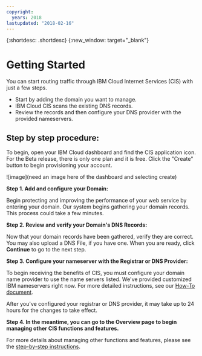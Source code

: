 ```yaml
---
copyright:
  years: 2018
lastupdated: "2018-02-16"
---
```


{:shortdesc: .shortdesc}
{:new_window: target="_blank"}

# Getting Started

You can start routing traffic through IBM Cloud Internet Services (CIS) with just a few steps. 

 * Start by adding the domain you want to manage. 
 * IBM Cloud CIS scans the existing DNS records. 
 * Review the records and then configure your DNS provider with the provided nameservers.
 
 ## Step by step procedure:

To begin, open your IBM Cloud dashboard and find the CIS application icon. For the Beta release, there is only one plan and it is free. Click the "Create" button to begin provisioning your account.

![image](need an image here of the dashboard and selecting create)

**Step 1. Add and configure your Domain:**

Begin protecting and improving the performance of your web service by entering your domain. Our system begins gathering your domain records. This process could take a few minutes.

**Step 2. Review and verify your Domain's DNS Records:**

Now that your domain records have been gathered, verify they are correct. You may also upload a DNS File, if you have one. When you are ready, click **Continue** to go to the next step.

**Step 3. Configure your nameserver with the Registrar or DNS Provider:** 

To begin receiving the benefits of CIS, you must configure your domain name provider to use the name servers listed. We've provided customized IBM nameservers right now. For more detailed instructions, see our [How-To document](how-to.html). 

After you've configured your registrar or DNS provider, it may take up to 24 hours for the changes to take effect. 

**Step 4. In the meantime, you can go to the Overview page to begin managing other CIS functions and features.**

For more details about managing other functions and features, please see the [step-by-step instructions](how-to.html).

